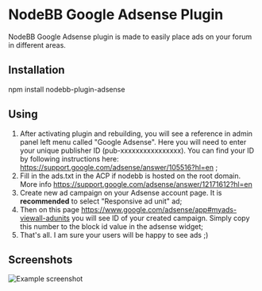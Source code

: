 # NodeBB Google Adsense Plugin
NodeBB Google Adsense plugin is made to easily place ads on your forum in different areas.

## Installation

npm install nodebb-plugin-adsense


## Using

1. After activating plugin and rebuilding, you will see a reference in admin panel left menu called "Google Adsense". Here you will need to enter your unique publisher ID (pub-xxxxxxxxxxxxxxxx). You can find your ID by following instructions here: https://support.google.com/adsense/answer/105516?hl=en ;
2. Fill in the ads.txt in the ACP if nodebb is hosted on the root domain. More info https://support.google.com/adsense/answer/12171612?hl=en
3. Create new ad campaign on your Adsense account page. It is **recommended** to select "Responsive ad unit" ad;
4. Then on this page https://www.google.com/adsense/app#myads-viewall-adunits you will see ID of your created campaign. Simply copy this number to the block id value in the adsense widget;
5. That's all. I am sure your users will be happy to see ads ;)


## Screenshots

![Example screenshot](http://i.imgur.com/EnHBuVR.png)
